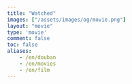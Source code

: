 ```yaml
---
title: "Watched"
images: ["/assets/images/og/movie.png"]
layout: "movie"
type: 'movie'
comment: false
toc: false
aliases:
    - /en/douban
    - /en/movies
    - /en/film
---
```


